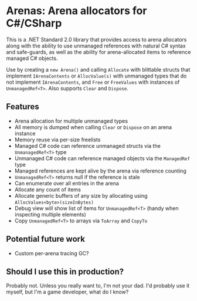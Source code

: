 # Arenas: Arena allocators for C#/CSharp

This is a .NET Standard 2.0 library that provides access to arena allocators along with the ability to use unmanaged references with natural C# syntax and safe-guards, as well as the ability for arena-allocated items to reference managed C# objects.

Use by creating a `new Arena()` and calling `Allocate` with blittable structs that implement `IArenaContents` or `AllocValue(s)` with unmanaged types that do not implement `IArenaContents`, and `Free` or `FreeValues` with instances of `UnmanagedRef<T>`. Also supports `Clear` and `Dispose`.

## Features

- Arena allocation for multiple unmanaged types
- All memory is dumped when calling `Clear` or `Dispose` on an arena instance
- Memory reuse via per-size freelists
- Managed C# code can reference unmanaged structs via the `UnmanagedRef<T>` type
- Unmanaged C# code can reference managed objects via the `ManagedRef` type
- Managed references are kept alive by the arena via reference counting
- `UnmanagedRef<T>` returns null if the reference is stale
- Can enumerate over all entries in the arena
- Allocate any count of items
- Allocate generic buffers of any size by allocating using `AllocValues<byte>(sizeInBytes)`
- Debug view will show list of items for `UnmanagedRef<T>` (handy when inspecting multiple elements)
- Copy `UnmanagedRef<T>` to arrays via `ToArray` and `CopyTo`

## Potential future work

- Custom per-arena tracing GC?

## Should I use this in production?

Probably not. Unless you really want to, I'm not your dad. I'd probably use it myself, but I'm a game developer, what do I know?
